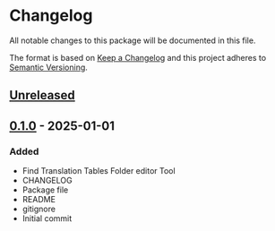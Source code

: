 # Changelog
All notable changes to this package will be documented in this file.

The format is based on [Keep a Changelog](http://keepachangelog.com/en/1.0.0/)
and this project adheres to [Semantic Versioning](http://semver.org/spec/v2.0.0.html).

## [Unreleased]

## [0.1.0] - 2025-01-01
### Added
- Find Translation Tables Folder editor Tool
- CHANGELOG
- Package file
- README
- gitignore
- Initial commit

[Unreleased]: https://github.com/1mbitshorde/LocalizationSystem/compare/0.1.0...main
[0.1.0]: https://github.com/1mbitshorde/LocalizationSystem/tree/0.1.0/
